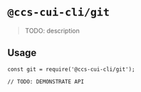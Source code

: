# `@ccs-cui-cli/git`

> TODO: description

## Usage

```
const git = require('@ccs-cui-cli/git');

// TODO: DEMONSTRATE API
```
